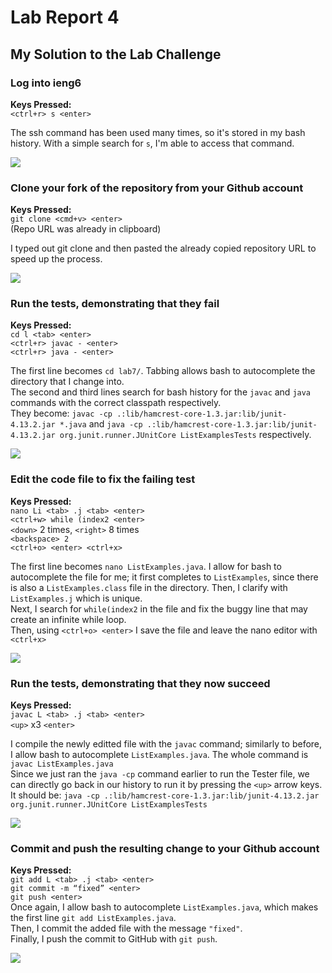 # Lab Report 4 
<!-- For the lab report this week, reproduce the task from the competition on your own. For each numbered step starting right after the timer (so steps 4-9), take a screenshot, and write down exactly which keys you pressed to get to that step. For special characters like <enter> or <tab>, write them in angle brackets with code formatting. Then, summarize the commands you ran and what the effect of those keypresses were.

For example, when you run the tests, you might want to use the up arrow or Ctrl-R to access your bash history rather than typing in the full command with classpath, etc. You might say something like this accompanying the screenshot for running the tests:

Keys pressed: <up><up><up><up><enter>, <up><up><up><up><enter>

The javac -cp .:lib/hamcrest-core-1.3.jar:lib/junit-4.13.2.jar *.java command was 4 up in the search history, so I used up arrow to access it. Then the java -cp .:lib/hamcrest-core-1.3.jar:lib/junit-4.13.2.jar org.junit.runner.JUnitCore command was 4 up in the history, so I accessed and ran it in the same way.

Add this lab report to your Github Pages site, and submit a PDF of it as usual. -->
## My Solution to the Lab Challenge
### **Log into ieng6**
**Keys Pressed:** \
```<ctrl+r> s <enter>```

The ssh command has been used many times, so it's stored in my bash history. With a simple search for ```s```, I'm able to access that command. 

![](https://cdn.discordapp.com/attachments/889055402765991946/1079532092569952297/Screenshot_2023-02-26_at_2.35.04_PM.png)

### **Clone your fork of the repository from your Github account**
**Keys Pressed:** \
 ```git clone <cmd+v> <enter>```  \
(Repo URL was already in clipboard)

I typed out git clone and then pasted the already copied repository URL to speed up the process.

![](https://cdn.discordapp.com/attachments/889055402765991946/1079532724886454412/Screenshot_2023-02-26_at_2.37.34_PM.png)

### **Run the tests, demonstrating that they fail**
**Keys Pressed:** \
```cd l <tab> <enter>``` \
```<ctrl+r> javac - <enter>``` \
```<ctrl+r> java - <enter>```

The first line becomes ```cd lab7/```. Tabbing allows bash to autocomplete the directory that I change into.  \
The second and third lines search for bash history for the ```javac``` and ```java``` commands with the correct classpath respectively. \
They become: ```javac -cp .:lib/hamcrest-core-1.3.jar:lib/junit-4.13.2.jar *.java``` and ```java -cp .:lib/hamcrest-core-1.3.jar:lib/junit-4.13.2.jar org.junit.runner.JUnitCore ListExamplesTests``` respectively.

![](https://cdn.discordapp.com/attachments/889055402765991946/1079533123861225602/Screenshot_2023-02-26_at_2.39.09_PM.png)

### **Edit the code file to fix the failing test**
**Keys Pressed:** \
```nano Li <tab> .j <tab> <enter> ``` \
```<ctrl+w> while (index2 <enter>``` \
```<down>``` 2 times, ```<right>``` 8 times \
```<backspace> 2``` \
```<ctrl+o> <enter> <ctrl+x>```

The first line becomes ```nano ListExamples.java```. I allow for bash to autocomplete the file for me; it first completes to ```ListExamples```, since there is also a ```ListExamples.class``` file in the directory. Then, I clarify with ```ListExamples.j``` which is unique. \
Next, I search for ```while(index2``` in the file and fix the buggy line that may create an infinite while loop. \
Then, using ```<ctrl+o> <enter>``` I save the file and leave the nano editor with ```<ctrl+x>```

![](https://cdn.discordapp.com/attachments/889055402765991946/1079535268803137546/Screenshot_2023-02-26_at_2.47.41_PM.png)

### **Run the tests, demonstrating that they now succeed**

**Keys Pressed:** \
```javac L <tab> .j <tab> <enter> ``` \
```<up>``` x3 ```<enter>```

I compile the newly editted file with the ```javac``` command; similarly to before, I allow bash to autocomplete ```ListExamples.java```. The whole command is ```javac ListExamples.java``` \
Since we just ran the ```java -cp``` command earlier to run the Tester file, we can directly go back in our history to run it by pressing the ```<up>``` arrow keys. It should be: ```java -cp .:lib/hamcrest-core-1.3.jar:lib/junit-4.13.2.jar org.junit.runner.JUnitCore ListExamplesTests``` 

![](https://cdn.discordapp.com/attachments/889055402765991946/1079536272026107964/Screenshot_2023-02-26_at_2.51.40_PM.png)


### **Commit and push the resulting change to your Github account**

**Keys Pressed:** \
```git add L <tab> .j <tab> <enter>``` \
```git commit -m “fixed” <enter>``` \
```git push <enter>``` \
Once again, I allow bash to autocomplete ```ListExamples.java```, which makes the first line ```git add ListExamples.java```. \
Then, I commit the added file with the message ```"fixed"```. \
Finally, I push the commit to GitHub with ```git push```. 

![](https://cdn.discordapp.com/attachments/889055402765991946/1079537885000249435/Screenshot_2023-02-26_at_2.58.04_PM.png)